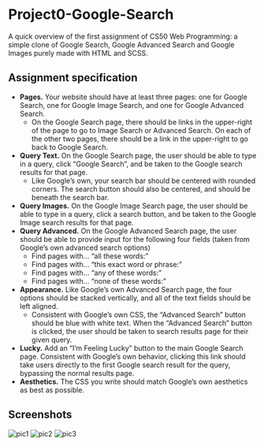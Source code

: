 # Project0-Google-Search
A quick overview of the first assignment of CS50 Web Programming: a simple clone of Google Search, Google Advanced Search and Google Images purely made with HTML and SCSS.

## Assignment specification
* **Pages.** Your website should have at least three pages: one for Google Search, one for Google Image Search, and one for Google Advanced Search.
    * On the Google Search page, there should be links in the upper-right of the page to go to Image Search or Advanced Search. On each of the other two pages, there should be a link in the upper-right to go back to Google Search.
* **Query Text.** On the Google Search page, the user should be able to type in a query, click “Google Search”, and be taken to the Google search results for that page.
    * Like Google’s own, your search bar should be centered with rounded corners. The search button should also be centered, and should be beneath the search bar.
* **Query Images.** On the Google Image Search page, the user should be able to type in a query, click a search button, and be taken to the Google Image search results for that page.
* **Query Advanced.** On the Google Advanced Search page, the user should be able to provide input for the following four fields (taken from Google’s own advanced search options)
    * Find pages with… “all these words:”
    * Find pages with… “this exact word or phrase:”
    * Find pages with… “any of these words:”
    * Find pages with… “none of these words:”
* **Appearance.** Like Google’s own Advanced Search page, the four options should be stacked vertically, and all of the text fields should be left aligned.
    * Consistent with Google’s own CSS, the “Advanced Search” button should be blue with white text. When the “Advanced Search” button is clicked, the user should be taken to search results page for their given query.
* **Lucky.** Add an “I’m Feeling Lucky” button to the main Google Search page. Consistent with Google’s own behavior, clicking this link should take users directly to the first Google search result for the query, bypassing the normal results page.
* **Aesthetics.** The CSS you write should match Google’s own aesthetics as best as possible.

## Screenshots
![pic1](https://user-images.githubusercontent.com/98695047/200938475-92c8b3ce-1ee7-4edb-b9b3-ce31efbed7b0.png)
![pic2](https://user-images.githubusercontent.com/98695047/200938495-c43ac244-cb25-4bd0-9ec7-6bf09ba70085.png)
![pic3](https://user-images.githubusercontent.com/98695047/200938510-531dfe51-6d13-40be-9876-35f060b95e7f.png)
